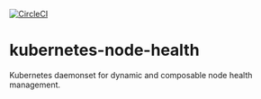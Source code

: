 [![CircleCI](https://circleci.com/gh/giantswarm/kubernetes-node-health.svg?&style=shield&circle-token=fb32305897699cfcf83750c618ff64e6780568fd)](https://circleci.com/gh/giantswarm/kubernetes-node-health)

# kubernetes-node-health

Kubernetes daemonset for dynamic and composable node health management.
